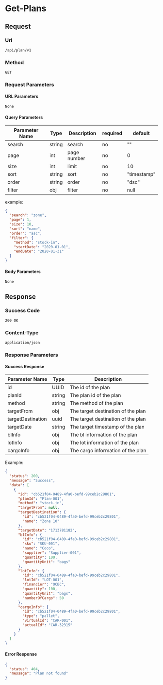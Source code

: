 # Get-Plans

## Request

### Url

`/api/plan/v1`

### Method

`GET`

### Request Parameters

#### URL Parameters

`None`

#### Query Parameters

| Parameter Name | Type   | Description | required | default     |
|----------------|--------|-------------|----------|-------------|
| search         | string | search      | no       | ""          |
| page           | int    | page number | no       | 0           |
| size           | int    | limit       | no       | 10          |
| sort           | string | sort        | no       | "timestamp" |
| order          | string | order       | no       | "dsc"       |
| filter         | obj    | filter      | no       | null        |

example:

```json
{
  "search": "zone",
  "page": 1,
  "size": 10,
  "sort": "name",
  "order": "asc",
  "filter": {
    "method": "stock-in",
    "startDate": "2020-01-01",
    "endDate": "2020-01-31"
  }
}

```

#### Body Parameters

`None`

## Response

### Success Code

`200 OK`

### Content-Type

`application/json`

### Response Parameters

#### Success Response

| Parameter Name    | Type   | Description                        |
|-------------------|--------|------------------------------------|
| id                | UUID   | The id of the plan                 |
| planId            | string | The plan id of the plan            |
| method            | string | The method of the plan             |
| targetFrom        | obj    | The target destination of the plan |
| targetDestination | uuid   | The target destination of the plan |
| targetDate        | string | The target timestamp of the plan   |
| blInfo            | obj    | The bl information of the plan     |
| lotInfo           | obj    | The lot information of the plan    |
| cargoInfo         | obj    | The cargo information of the plan  |

Example:

```json
{
  "status": 200,
  "message": "Success",
  "data": [
    {
      "id": "cb521f04-0489-4fa0-befd-99ceb2c29801",
      "planId": "Plan-001",
      "method": "stock-in",
      "targetFrom": null,
      "targetDestination": {
        "id": "cb521f04-0489-4fa0-befd-99ceb2c29801",
        "name": "Zone 10"
      },
      "targetDate": "1713781182",
      "blInfo": {
        "id": "cb521f04-0489-4fa0-befd-99ceb2c29801",
        "sku": "SKU-001",
        "name": "Coco",
        "supplier": "Supplier-001",
        "quantity": 100,
        "quantityUnit": "bags"
      },
      "lotInfo": {
        "id": "cb521f04-0489-4fa0-befd-99ceb2c29801",
        "lotId": "LOT-001",
        "financier": "OCBC",
        "quantity": 100,
        "quantityUnit": "bags",
        "numberOfCargo": 50
      },
      "cargoInfo": {
        "id": "cb521f04-0489-4fa0-befd-99ceb2c29801",
        "type": "pallet",
        "virtualId": "CAR-001",
        "actualId": "CAR-32315"
      }
    }
  ]
}
```

#### Error Response

```json
{
  "status": 404,
  "message": "Plan not found"
}
```
